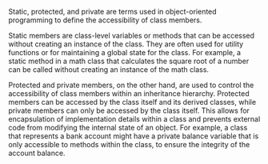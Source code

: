 Static, protected, and private are terms used in object-oriented programming to define the accessibility of class members.

Static members are class-level variables or methods that can be accessed without creating an instance of the class. They are often used for utility functions or for maintaining a global state for the class. For example, a static method in a math class that calculates the square root of a number can be called without creating an instance of the math class.

Protected and private members, on the other hand, are used to control the accessibility of class members within an inheritance hierarchy. Protected members can be accessed by the class itself and its derived classes, while private members can only be accessed by the class itself. This allows for encapsulation of implementation details within a class and prevents external code from modifying the internal state of an object. For example, a class that represents a bank account might have a private balance variable that is only accessible to methods within the class, to ensure the integrity of the account balance.